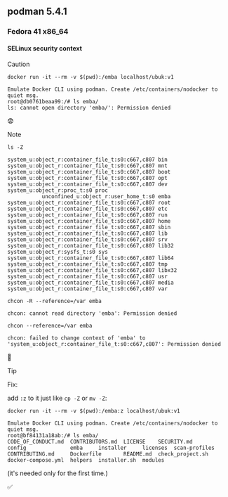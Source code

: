 ## podman 5.4.1

### Fedora 41 x86_64

#### SELinux security context
> [!CAUTION]
> ```shell
> docker run -it --rm -v $(pwd):/emba localhost/ubuk:v1
> ```
> ```
> Emulate Docker CLI using podman. Create /etc/containers/nodocker to quiet msg.
> root@db0761beaa99:/# ls emba/
> ls: cannot open directory 'emba/': Permission denied
> ```
> 😨
> 

> [!NOTE]
> 
> ```shell
> ls -Z      
> ```
> ```
> system_u:object_r:container_file_t:s0:c667,c807 bin     system_u:object_r:container_file_t:s0:c667,c807 mnt
> system_u:object_r:container_file_t:s0:c667,c807 boot    system_u:object_r:container_file_t:s0:c667,c807 opt
> system_u:object_r:container_file_t:s0:c667,c807 dev                         system_u:object_r:proc_t:s0 proc
>            unconfined_u:object_r:user_home_t:s0 emba    system_u:object_r:container_file_t:s0:c667,c807 root
> system_u:object_r:container_file_t:s0:c667,c807 etc     system_u:object_r:container_file_t:s0:c667,c807 run
> system_u:object_r:container_file_t:s0:c667,c807 home    system_u:object_r:container_file_t:s0:c667,c807 sbin
> system_u:object_r:container_file_t:s0:c667,c807 lib     system_u:object_r:container_file_t:s0:c667,c807 srv
> system_u:object_r:container_file_t:s0:c667,c807 lib32                      system_u:object_r:sysfs_t:s0 sys
> system_u:object_r:container_file_t:s0:c667,c807 lib64   system_u:object_r:container_file_t:s0:c667,c807 tmp
> system_u:object_r:container_file_t:s0:c667,c807 libx32  system_u:object_r:container_file_t:s0:c667,c807 usr
> system_u:object_r:container_file_t:s0:c667,c807 media   system_u:object_r:container_file_t:s0:c667,c807 var
> ```
>
> 
> ```shell
> chcon -R --reference=/var emba
> ```
> ```
> chcon: cannot read directory 'emba': Permission denied
> ```
>
> 
> ```shell
> chcon --reference=/var emba
> ```
> ```
> chcon: failed to change context of 'emba' to 'system_u:object_r:container_file_t:s0:c667,c807': Permission denied
> ```
>
> 🤷
> 

> [!TIP]
> Fix:
> 
> add `:z` to it just like `cp -Z` or `mv -Z`:
> ```shell
> docker run -it --rm -v $(pwd):/emba:z localhost/ubuk:v1
> ```
> ```
> Emulate Docker CLI using podman. Create /etc/containers/nodocker to quiet msg.
> root@bf84131a18ab:/# ls emba/
> CODE_OF_CONDUCT.md  CONTRIBUTORS.md  LICENSE    SECURITY.md       config              emba     installer     licenses  scan-profiles
> CONTRIBUTING.md     Dockerfile       README.md  check_project.sh  docker-compose.yml  helpers  installer.sh  modules
> ```
>
> (it's needed only for the first time.)
> 
> ✅
> 
